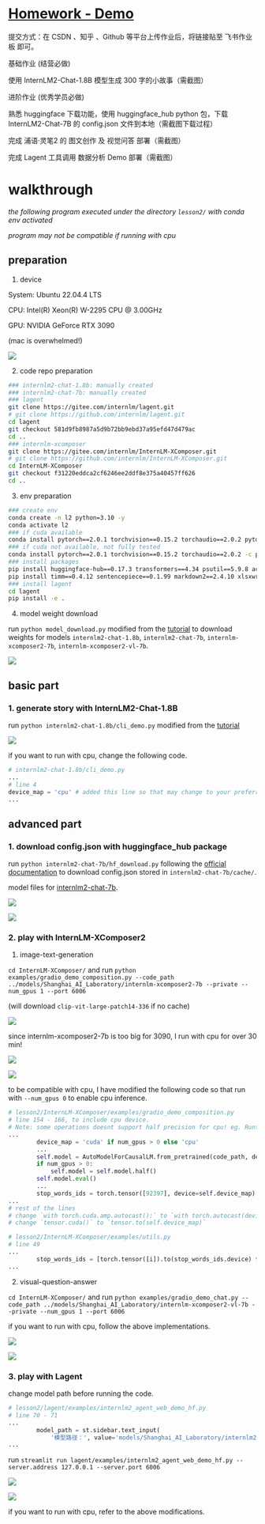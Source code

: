 # [Homework - Demo](https://github.com/InternLM/Tutorial/blob/camp2/helloworld/homework.md)

提交方式：在 CSDN 、知乎 、Github 等平台上传作业后，将链接贴至 飞书作业板 即可。

基础作业 (结营必做)

使用 InternLM2-Chat-1.8B 模型生成 300 字的小故事（需截图）

进阶作业 (优秀学员必做)

熟悉 huggingface 下载功能，使用 huggingface_hub python 包，下载 InternLM2-Chat-7B 的 config.json 文件到本地（需截图下载过程）

完成 浦语·灵笔2 的 图文创作 及 视觉问答 部署（需截图）

完成 Lagent 工具调用 数据分析 Demo 部署（需截图）

# walkthrough

*the following program executed under the directory `lesson2/` with conda env activated*

*program may not be compatible if running with cpu*

## preparation

1. device

System: Ubuntu 22.04.4 LTS

CPU: Intel(R) Xeon(R) W-2295 CPU @ 3.00GHz

GPU: NVIDIA GeForce RTX 3090

(mac is overwhelmed!)

![](images/mac.png)

2. code repo preparation

```bash
### internlm2-chat-1.8b: manually created
### internlm2-chat-7b: manually created
### lagent
git clone https://gitee.com/internlm/lagent.git
# git clone https://github.com/internlm/lagent.git
cd lagent
git checkout 581d9fb8987a5d9b72bb9ebd37a95efd47d479ac
cd ..
### internlm-xcomposer
git clone https://gitee.com/internlm/InternLM-XComposer.git
# git clone https://github.com/internlm/InternLM-XComposer.git
cd InternLM-XComposer
git checkout f31220eddca2cf6246ee2ddf8e375a40457ff626
cd ..
```

3. env preparation

```bash
### create env
conda create -n l2 python=3.10 -y
conda activate l2
### if cuda available
conda install pytorch==2.0.1 torchvision==0.15.2 torchaudio==2.0.2 pytorch-cuda=11.7 -c pytorch -c nvidia
### if cuda not available, not fully tested
conda install pytorch==2.0.1 torchvision==0.15.2 torchaudio==2.0.2 -c pytorch
### install packages
pip install huggingface-hub==0.17.3 transformers==4.34 psutil==5.9.8 accelerate==0.24.1 streamlit==1.32.2  matplotlib==3.8.3 modelscope==1.9.5 sentencepiece==0.1.99
pip install timm==0.4.12 sentencepiece==0.1.99 markdown2==2.4.10 xlsxwriter==3.1.2 gradio==4.13.0
### install lagent
cd lagent
pip install -e .
```

4. model weight download

run `python model_download.py` modified from the [tutorial](https://github.com/InternLM/Tutorial/blob/camp2/helloworld/hello_world.md#22-%E4%B8%8B%E8%BD%BD-internlm2-chat-18b-%E6%A8%A1%E5%9E%8B) to download weights for models `internlm2-chat-1.8b`, `internlm2-chat-7b`, `internlm-xcomposer2-7b`, `internlm-xcomposer2-vl-7b`.

![](images/model_download.png) 

## basic part
### 1. generate story with InternLM2-Chat-1.8B

run `python internlm2-chat-1.8b/cli_demo.py` modified from the [tutorial](https://github.com/InternLM/Tutorial/blob/camp2/helloworld/hello_world.md#23-%E8%BF%90%E8%A1%8C-cli_demo)

![](images/300_story.png)

if you want to run with cpu, change the following code.
```python
# internlm2-chat-1.8b/cli_demo.py
...
# line 4
device_map = 'cpu' # added this line so that may change to your preferred device
...
```

## advanced part
### 1. download config.json with huggingface_hub package

run `python internlm2-chat-7b/hf_download.py` following the [official documentation](https://huggingface.co/docs/huggingface_hub/quick-start#download-files) to download config.json stored in `internlm2-chat-7b/cache/`.

model files for [internlm2-chat-7b](https://huggingface.co/internlm/internlm2-chat-7b/tree/main).

![](images/hf_download.png)

![](images/config.png)

### 2. play with InternLM-XComposer2

1. image-text-generation

`cd InternLM-XComposer/` and run `python examples/gradio_demo_composition.py --code_path ../models/Shanghai_AI_Laboratory/internlm-xcomposer2-7b --private --num_gpus 1 --port 6006`

(will download `clip-vit-large-patch14-336` if no cache)

![](images/vit_download.png)

since internlm-xcomposer2-7b is too big for 3090, I run with cpu for over 30 min!

![](images/img_txt_web.png)

![](images/img_txt_cmd.png)

to be compatible with cpu, I have modified the following code so that run with `--num_gpus 0` to enable cpu inference.
```python
# lesson2/InternLM-XComposer/examples/gradio_demo_composition.py
# line 154 - 166, to include cpu device. 
# Note: some operations doesnt support half precision for cpu! eg. RuntimeError: "addmm_impl_cpu_" not implemented for 'Half'
...
        device_map = 'cuda' if num_gpus > 0 else 'cpu' 
        ...
        self.model = AutoModelForCausalLM.from_pretrained(code_path, device_map=self.device_map, trust_remote_code=True)
        if num_gpus > 0:
            self.model = self.model.half()
        self.model.eval()
        ...
        stop_words_ids = torch.tensor([92397], device=self.device_map)
...
# rest of the lines
# change `with torch.cuda.amp.autocast():` to `with torch.autocast(device_type=self.device_map):`
# change `tensor.cuda()` to `tensor.to(self.device_map)`
```
```python
# lesson2/InternLM-XComposer/examples/utils.py
# line 49
...
        stop_words_ids = [torch.tensor([i]).to(stop_words_ids.device) for i in stop_words_ids]
...
```

2. visual-question-answer

`cd InternLM-XComposer/` and run `python examples/gradio_demo_chat.py --code_path ../models/Shanghai_AI_Laboratory/internlm-xcomposer2-vl-7b --private --num_gpus 1 --port 6006`

if you want to run with cpu, follow the above implementations.

![](images/vqa_web.png)

![](images/vqa_cmd.png)


### 3. play with Lagent

change model path before running the code.
```python
# lesson2/lagent/examples/internlm2_agent_web_demo_hf.py
# line 70 - 71
...
        model_path = st.sidebar.text_input(
            '模型路径：', value='models/Shanghai_AI_Laboratory/internlm2-chat-7b')
...
```

run `streamlit run lagent/examples/internlm2_agent_web_demo_hf.py --server.address 127.0.0.1 --server.port 6006`

![](images/lagent_web.png)

![](images/lagent_cmd.png)

if you want to run with cpu, refer to the above modifications.
